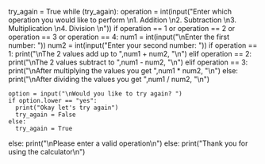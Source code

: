 try_again = True
while (try_again): 
  operation = int(input("Enter which operation you would like to perform \n1. Addition \n2. Subtraction \n3. Multiplication \n4. Division \n"))
  if operation == 1 or operation == 2 or operation == 3 or operation == 4:
    num1 = int(input("\nEnter the first number: "))
    num2 = int(input("Enter your second number: "))
    if operation == 1:
      print("\nThe 2 values add up to ",num1 + num2, "\n")
    elif operation == 2:
      print("\nThe 2 values subtract to ",num1 - num2, "\n") 
    elif operation == 3:
      print("\nAfter multiplying the values you get ",num1 * num2, "\n")
    else:
      print("\nAfter dividing the values you get ",num1 / num2, "\n")
      
    option = input("\nWould you like to try again? ") 
    if option.lower == "yes":
      print("Okay let's try again") 
      try_again = False 
    else:
      try_again = True 
  else:
    print("\nPlease enter a valid operation\n")
else:
  print("Thank you for using the calculator\n")  
  
